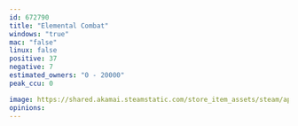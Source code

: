 ```yaml
---
id: 672790
title: "Elemental Combat"
windows: "true"
mac: "false"
linux: false
positive: 37
negative: 7
estimated_owners: "0 - 20000"
peak_ccu: 0

image: https://shared.akamai.steamstatic.com/store_item_assets/steam/apps/672790/header.jpg?t=1662043805
opinions:
---
```

